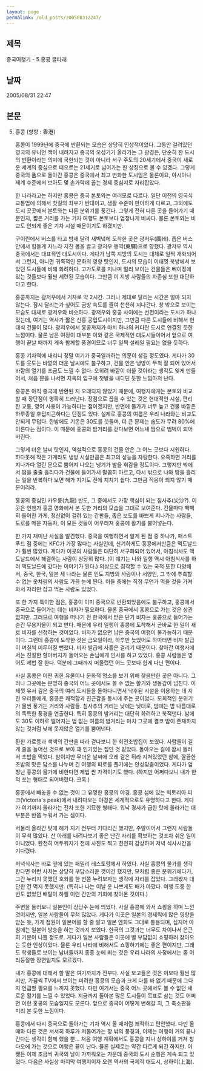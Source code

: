 ```yaml
---
layout: page
permalink: /old_posts/200508312247/
---
```


## 제목
중국여행기 - 5.홍콩 글타래

## 날짜
2005/08/31 22:47

## 본문
5. 홍콩 (향항 : 香港)
 

   홍콩이 1999년에 중국에 반환되는 모습은 상당히 인상적이었다. 그동안 걸려있던 영국의 유니언 잭이 내려지고 중국의 오성기가 올라가는 그 광경은, 단순히 한 도시의 반환이라는 의미에 국한되는 것이 아니라 서구 주도의 20세기에서 중국이 새로운 세계의 중심으로 떠오르는 21세기로 넘어가는 한 상징으로 볼 수 있겠다. 그렇게 중국의 품으로 돌아간 홍콩은 중국에서 최고 번화한 도시임은 물론이요, 아시아나 세계 수준에서 보아도 몇 손가락에 꼽는 경제 중심지로 자리잡았다.
 

   한 나라라고는 하지만 홍콩은 중국 본토와는 여러모로 다르다. 일단 이전의 영국식 교통법에 의해서 찻길의 좌우가 반대이고, 생활 수준이 판이하게 다르고, 그외에도 도시 곳곳에서 본토와는 다른 분위기를 풍긴다. 그렇게 전혀 다른 곳을 들어가기 때문인지, 짧은 거리를 가는 기차 여행도 본토보다 엄청나게 비싸다. 물론 본토와는 비교도 안되게 좋은 기차 시설 때문이기도 하겠지만.

   구이린에서 버스를 타고 밤새 달려 새벽녘에 도착한 곳은 광저우(廣州). 좁은 버스 안에서 힘들게 자느라 지친 몸을 끌고 광저우 동역(東驛)으로 향했다. 광저우 역시 중국에서는 대표적인 대도시이다. 게다가 남쪽 지방의 도시는 대체로 일찍 개화되어서 그런지, 아니면 귀족적인 문화의 영향 탓인지, 도시의 모습이 이태껏 북방에서 보았던 도시들에 비해 화려하다. 고가도로를 지나며 멀리 보이는 건물들은 베이징에 있는 것들보다 훨씬 세련된 모습이다. 그만큼 이 지방 사람들의 자존심 또한 대단하다고 한다.

   홍콩까지는 광저우에서 기차로 약 2시간. 그러나 제대로 달리는 시간은 얼마 되지 않는다. 잠시 달리는가 싶어도 금방 속도를 줄여 천천히 지나간다. 창 밖으로 보이는 모습도 대체로 광저우와 비슷하다. 광저우와 홍콩 사이에는 선전이라는 도시가 하나 있는데, 여기는 역사가 짧은 신흥 공업도시이지만, 그만큼 다른 도시들에 비해서 현대식 건물이 많다. 광저우에서 홍콩까지가 마치 하나의 커다란 도시로 연결된 듯한 느낌이다. 물론 남은 여정이 대부분 이와 같은 국제적인 대도시들이어서 앞으로 여행이 끝날 때까지 계속 함께할 풍경이므로 너무 일찍 설레일 필요는 없을 듯하다.
 

   홍콩 기차역에 내리니 정말 여기가 중국일까하는 의문이 생길 정도였다. 게다가 30도를 웃도는 바깥의 더운 날씨에도 불구하고, 건물 안은 냉방이 무척 잘 되어 있어서 바깥의 열기를 조금도 느낄 수 없다. 오히려 바깥이 더울 것이라는 생각도 잊게 만들어서, 처음 문을 나서면 지옥의 입구에 첫발을 내디딘 듯한 느낌마저 난다.

   홍콩은 아직 중국에 반환된 지 오래되지 않았기 때문에, 여행자에게는 본토와 비교할 때 장단점이 명확히 드러난다. 장점으로 꼽을 수 있는 것은 현대적인 시설, 편리한 교통, 영어 사용이 가능하다는 점이겠지만, 반면에 물가가 너무 높고 건물 바깥은 하루종일 후덥지근하다는 단점도 있다. 실제로 홍콩의 여름은 우리 나라와는 비교도 안되게 무덥다. 한밤에도 기온은 30도를 웃돌며, 더 큰 문제는 습도가 무려 80%에 이른다는 점이다. 이 때문에 홍콩의 밤거리를 걷다보면 어느새 땀으로 범벅이 되어 버린다.

   그렇게 더운 날씨 탓인지, 역설적으로 홍콩의 건물 안은 그 어느 곳보다 시원하다. 하다못해 작은 가게라도 냉방 시설만큼은 최고의 성능을 자랑한다. 오죽하면 거리를 지나가다 열린 문으로 뿜어져 나오는 냉기가 발을 휘감을 정도이다. 그렇지만 밖에서 땀을 줄줄 흘리다가 건물에 들어가서 말끔히 마르고, 다시 밖으로 나와 땀을 흘리는 일을 반복하다 보면 해가 지기도 전에 지치기 쉽다. 그만큼 적응이 되지 않기 때문이리라.
 

   홍콩의 중심인 카우룽(九龍) 반도, 그 중에서도 가장 핵심이 되는 침사추(尖沙?). 이 곳은 언젠가 홍콩 영화에서 본 듯한 거리의 모습을 그대로 보여준다. 건물마다 빽빽히 들어찬 가게, 정신없이 걸려 있는 간판들, 좁은 보도를 바쁘게 지나가는 사람들, 도로를 메운 자동차, 이 모든 것들이 어우러져 홍콩에 활기를 불어넣는다.

   한 가지 재미난 사실을 발견했다. 중국을 여행하면서 알게 된 점 중 하나가, 패스트푸드 점 중에는 KFC가 가장 많다는 사실인데, 신기하게도 홍콩에서만큼은 맥도날드가 훨씬 많았다. 게다가 이곳의 사람들은 대단히 서구화되어 있어서, 아침식사도 맥도날드에서 해결하는 사람이 상당히 많다. (이 얘기는 나와 일행 역시 아침식사를 하러 맥도날드에 갔다는 이야기가 된다.) 의상으로 짐작할 수 있는 국적 또한 다양해서, 중국, 한국, 일본 세 나라는 물론 인도 지방의 사람이나 서양인, 그 밖에 추측할 수 없는 옷차림의 사람도 가끔 눈에 띈다. 이들 중에는 직접 무언가 먹을 것을 가져와서 자리만 잡고 먹는 사람도 있었다.

   또 한 가지 특이한 점은, 홍콩이 이미 중국으로 반환되었음에도 불구하고, 홍콩에서 중국으로 들어가는 데는 비자가 필요하다. 물론 중국에서 홍콩으로 가는 것은 상관없지만. 그러므로 여행을 떠나기 전 한국에서 받은 단기 비자는 홍콩으로 들어가는 순간 무용지물이 되고 만다. 때문에 우리 일행이 홍콩에 도착해서 곧바로 한 일이 새로 비자를 신청하는 것이었다. 비자가 없으면 남은 중국의 여행이 불가능하기 때문이다. 그런데 홍콩에 도착한 것은 금요일이라, 하루만 늦었어도 하마터면 비자 발급이 며칠씩 미루어질 뻔했다. 비자 발급에 사흘은 걸리기 때문이다. 찾아간 여행사에서는 친절한 할아버지가 들어오는 손님에게 인사를 하고 있었다. 홍콩 사람들은 영어도 제법 잘 한다. 덕분에 그때까지 머물렀던 어느 곳보다 쉽게 다닌 편이다.


   사실 홍콩은 어떤 귀한 유물이나 문화적 명소를 보기 위해 찾을만한 곳은 아니다. 그러나 그곳에는 분명히 중국의 어느 곳에서도 볼 수 없는 활기와 생동감이 넘친다. 이제껏 유서 깊은 중국의 여러 도시들을 돌아다니면서 낙후된 시설을 이용하는 데 지친 우리들에게, 홍콩은 쾌적함과 친근감을 동시에 주는 곳이었다. 도회적인 분위기가 물씬 풍기는 거리와 사람들. 침사추의 거리는 낮에는 낮대로, 밤에는 밤 나름대로의 독특한 풍경을 연출한다. 특히 홍콩의 밤거리는 대단히 화려하고 북적댄다. 밤에도 30도 이하로 떨어지는 법 없는 여름의 밤거리는 마치 그곳에 결코 밤이 존재하지 않는 것처럼 낮에 못지않은 열기를 뿜어낸다.

   환한 가로등과 색색의 간판을 따라 걷다보니 한 회전초밥집이 보였다. 사람들이 길게 줄을 늘어선 것으로 보아 꽤 인기있는 집인 것 같았다. 돌아오는 길에 잠시 들러서 초밥을 먹었다. 밤이지만 무더운 날씨에 오래 걸은 뒤라 지쳐있었던 참에, 깔끔한 초밥의 맛은 담소를 나누며 긴 여행의 피로를 풀기에는 안성맞춤이었다. 게다가 엄청난 홍콩의 물가에 비한다면 제법 싼 가격이기도 했다. (하지만 어쩌다보니 내가 한턱 쏘는 형태로 되어버렸다. 크흑.)
 

   홍콩에서 빼놓을 수 없는 것이 그 유명한 홍콩의 야경. 홍콩 섬에 있는 빅토리아 피크(Victoria's peak)에서 내려다보는 야경은 세계적으로도 유명하다고 한다. 게다가 여기까지 올라가는 전차 또한 기묘한 형태다. 워낙 경사가 급한 탓에 올라가는 대부분은 반쯤 누워서 가는 셈이다.

   서둘러 올라간 탓에 해가 지기 전부터 기다리긴 했지만, 주말이어서 그런지 사람들이 무척 많았다. 산 아래를 내려다보기 좋은 난간 자리를 확보하는 것조차 쉬운 일이 아니었다. 완전히 어두워지기 전에 사진도 찍고 천천히 감상하며 저녁 식사시간을 기다렸다.

   저녁식사는 바로 옆에 있는 패밀리 레스토랑에서 하였다. 사실 홍콩의 물가를 생각한다면 이런 사치는 상당히 부담스러운 것이긴 했지만, 모처럼 좋은 분위기에다가, 그간 누리지 못했던 호화를 한 번쯤 누려보자는 생각에 자리를 잡았다. 그래봤자 대단한 건 먹지 못했지만. (특히나 나는 이날 운 나쁘게도 배가 아팠다. 여행 도중 한 번도 없었던 배탈이 하필 이런 간만의 기회에 찾아온 것이다.)

   주변을 둘러보니 일본인이 상당수 눈에 띄었다. 사실 홍콩에 와서 쇼핑을 하며 느낀 것이지만, 일본 사람들이 무척 많았다. 게다가 이곳은 일본의 경제력에 많은 영향을 받는 듯, 가게 점원이 일본어를 할 줄 알고 일본 엔화도 그대로 통용되며, 심지어 아침에는 일본어 방송을 하는 것까지 보았다. 한국의 그것과는 너무도 차이나서 은근히 기분이 나쁠 정도로. 게다가 일본 사람들은 이곳에 별 부담없이 쇼핑하러 찾아오는 듯한 인상이었다. 물론 우리 나라에 비해서도 쇼핑하기에는 좋은 편이지만, 그래도 학생들로 보이는 남녀들까지 종종 눈에 띄는 것은 우리 나라의 사정에서는 좀 어리둥절한 장면일지도 모르겠다.
 

   내가 홍콩에 대해서 할 말은 여기까지가 전부다. 사실 보고들은 것은 이보다 훨씬 많지만, 가끔씩 TV에서 보이는 미려한 홍콩의 모습과 크게 다를 바 없기 때문에 그다지 언급할 필요를 느끼지 못했다. 다만 여기서는 중국 어느 곳에서도 볼 수 없던 새로운 활기를 느낄 수 있었다. 지금까지 돌아본 많은 도시들이 목표로 삼는 것도 어쩌면 이런 홍콩의 모습일지도 모른다. 앞으로 중국이 어떻게 변해갈 지, 그 축소판을 미리 본 듯한 느낌이다.

   홍콩에서 다시 중국으로 돌아가는 기차 역시 올 때처럼 쾌적하고 편안했다. 다만 올 때와 다른 것은 서서히 하루가 저물어가는 창 밖의 풍경과, 이제는 여행이 거의 끝나간다는 생각이 함께 했을 뿐... 처음 여행 계획에서도 홍콩을 지나 상하이를 거쳐 칭다오에 가는 것으로 여행은 끝이 난다. 물론 실제로는 약간 다르게 되긴 하지만. 어쨌든 이제 조금씩 귀국의 날이 가까워오는 가운데 중국의 도시 순행은 계속 되고 있었다. 다음은 사실상 마지막 여행지이자 오랜 역사의 국제적 대도시, 상하이(上海).